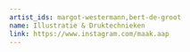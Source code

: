 ```yaml
---
artist_ids: margot-westermann,bert-de-groot
name: Illustratie & Druktechnieken
link: https://www.instagram.com/maak.aap
---
```

